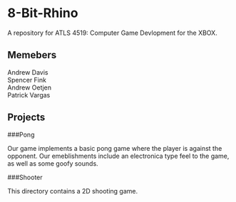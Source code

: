 8-Bit-Rhino
===========

A repository for ATLS 4519: Computer Game Devlopment for the XBOX.

Memebers
---------
Andrew Davis  
Spencer Fink  
Andrew Oetjen  
Patrick Vargas

Projects
--------
###Pong  

Our game implements a basic pong game where the player is against the opponent. Our emeblishments include an electronica type feel to the game, as well as some goofy sounds.

###Shooter  

This directory contains a 2D shooting game.
